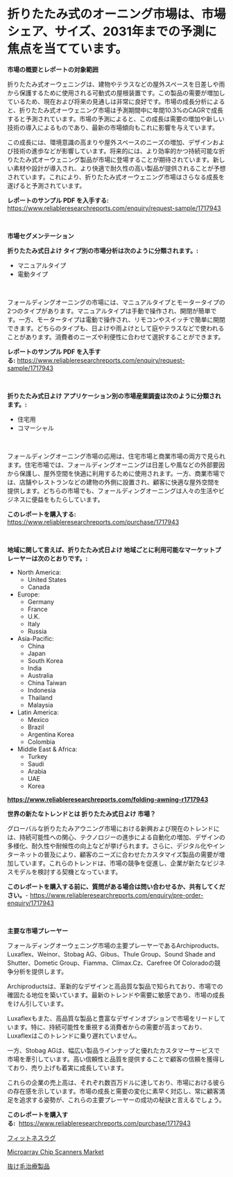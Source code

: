 <p><h1>折りたたみ式のオーニング市場は、市場シェア、サイズ、2031年までの予測に焦点を当てています。</h1></p><p><strong>市場の概要とレポートの対象範囲</strong></p>
<p><p>折りたたみ式オーウェニングは、建物やテラスなどの屋外スペースを日差しや雨から保護するために使用される可動式の屋根装置です。この製品の需要が増加しているため、現在および将来の見通しは非常に良好です。市場の成長分析によると、折りたたみ式オーウェニング市場は予測期間中に年間10.3%のCAGRで成長すると予測されています。市場の予測によると、この成長は需要の増加や新しい技術の導入によるものであり、最新の市場傾向もこれに影響を与えています。</p><p>この成長には、環境意識の高まりや屋外スペースのニーズの増加、デザインおよび技術の進歩などが影響しています。将来的には、より効率的かつ持続可能な折りたたみ式オーウェニング製品が市場に登場することが期待されています。新しい素材や設計が導入され、より快適で耐久性の高い製品が提供されることが予想されています。これにより、折りたたみ式オーウェニング市場はさらなる成長を遂げると予測されています。</p></p>
<p><strong>レポートのサンプル PDF を入手する:</strong> <a href="https://www.reliableresearchreports.com/enquiry/request-sample/1717943">https://www.reliableresearchreports.com/enquiry/request-sample/1717943</a></p>
<p>&nbsp;</p>
<p><strong>市場セグメンテーション</strong></p>
<p><strong>折りたたみ式日よけ タイプ別の市場分析は次のように分類されます。:</strong></p>
<p><ul><li>マニュアルタイプ</li><li>電動タイプ</li></ul></p>
<p>&nbsp;</p>
<p><p>フォールディングオーニングの市場には、マニュアルタイプとモータータイプの2つのタイプがあります。マニュアルタイプは手動で操作され、開閉が簡単です。一方、モータータイプは電動で操作され、リモコンやスイッチで簡単に開閉できます。どちらのタイプも、日よけや雨よけとして庭やテラスなどで使われることがあります。消費者のニーズや利便性に合わせて選択することができます。</p></p>
<p><strong>レポートのサンプル PDF を入手する:</strong>&nbsp;<a href="https://www.reliableresearchreports.com/enquiry/request-sample/1717943">https://www.reliableresearchreports.com/enquiry/request-sample/1717943</a></p>
<p>&nbsp;</p>
<p><strong> 折りたたみ式日よけ アプリケーション別の市場産業調査は次のように分類されます。:</strong></p>
<p><ul><li>住宅用</li><li>コマーシャル</li></ul></p>
<p>&nbsp;</p>
<p><p>フォールディングオーニング市場の応用は、住宅市場と商業市場の両方で見られます。住宅市場では、フォールディングオーニングは日差しや風などの外部要因から保護し、屋外空間を快適に利用するために使用されます。一方、商業市場では、店舗やレストランなどの建物の外側に設置され、顧客に快適な屋外空間を提供します。どちらの市場でも、フォールディングオーニングは人々の生活やビジネスに便益をもたらしています。</p></p>
<p><strong>このレポートを購入する:</strong>&nbsp; <a href="https://www.reliableresearchreports.com/purchase/1717943">https://www.reliableresearchreports.com/purchase/1717943</a></p>
<p>&nbsp;</p>
<p><strong>地域に関して言えば、折りたたみ式日よけ 地域ごとに利用可能なマーケットプレーヤーは次のとおりです。:</strong></p>
<p><ul>
    <li>
        North America:
        <ul>
            <li>United States</li>
            <li>Canada</li>
        </ul>
    </li>
    <li>
        Europe:
        <ul>
            <li>Germany</li>
            <li>France</li>
            <li>U.K.</li>
            <li>Italy</li>
            <li>Russia</li>
        </ul>
    </li>
    <li>
        Asia-Pacific:
        <ul>
            <li>China</li>
            <li>Japan</li>
            <li>South Korea</li>
            <li>India</li>
            <li>Australia</li>
            <li>China Taiwan</li>
            <li>Indonesia</li>
            <li>Thailand</li>
            <li>Malaysia</li>
        </ul>
    </li>
    <li>
        Latin America:
        <ul>
            <li>Mexico</li>
            <li>Brazil</li>
            <li>Argentina Korea</li>
            <li>Colombia</li>
        </ul>
    </li>
    <li>
        Middle East & Africa:
        <ul>
            <li>Turkey</li>
            <li>Saudi</li>
            <li>Arabia</li>
            <li>UAE</li>
            <li>Korea</li>
        </ul>
    </li>
    </ul></p>
<p><strong><a href="https://www.reliableresearchreports.com/folding-awning-r1717943">https://www.reliableresearchreports.com/folding-awning-r1717943</a></strong>&nbsp;</p>
<p><strong>世界の新たなトレンドとは 折りたたみ式日よけ 市場？</strong></p>
<p><p>グローバルな折りたたみアウニング市場における新興および現在のトレンドには、持続可能性への関心、テクノロジーの進歩による自動化の増加、デザインの多様化、耐久性や耐候性の向上などが挙げられます。さらに、デジタル化やインターネットの普及により、顧客のニーズに合わせたカスタマイズ製品の需要が増加しています。これらのトレンドは、市場の競争を促進し、企業が新たなビジネスモデルを検討する契機となっています。</p></p>
<p><strong>このレポートを購入する前に、質問がある場合は問い合わせるか、共有してください。</strong>- <a href="https://www.reliableresearchreports.com/enquiry/pre-order-enquiry/1717943">https://www.reliableresearchreports.com/enquiry/pre-order-enquiry/1717943</a></p>
<p>&nbsp;</p>
<p><strong>主要な市場プレーヤー</strong></p>
<p><p>フォールディングオーウェニング市場の主要プレーヤーであるArchiproducts、Luxaflex、Weinor、Stobag AG、Gibus、Thule Group、Sound Shade and Shutter、Dometic Group、Fiamma、Climax.Cz、Carefree Of Coloradoの競争分析を提供します。</p><p>Archiproductsは、革新的なデザインと高品質な製品で知られており、市場での確固たる地位を築いています。最新のトレンドや需要に敏感であり、市場の成長をけん引しています。</p><p>Luxaflexもまた、高品質な製品と豊富なデザインオプションで市場をリードしています。特に、持続可能性を重視する消費者からの需要が高まっており、Luxaflexはこのトレンドに乗り遅れていません。</p><p>一方、Stobag AGは、幅広い製品ラインナップと優れたカスタマーサービスで市場を牽引しています。高い信頼性と品質を提供することで顧客の信頼を獲得しており、売り上げも着実に成長しています。</p><p>これらの企業の売上高は、それぞれ数百万ドルに達しており、市場における彼らの存在感を示しています。市場の成長と需要の変化に素早く対応し、常に顧客満足を追求する姿勢が、これらの主要プレーヤーの成功の秘訣と言えるでしょう。</p></p>
<p><strong>このレポートを購入する:</strong>&nbsp;&nbsp;<a href="https://www.reliableresearchreports.com/purchase/1717943">https://www.reliableresearchreports.com/purchase/1717943</a></p>
<p><p><a href="https://github.com/KaydenJohns1964/Market-Research-Report-List-1/blob/main/463884325221.md">フィットネスラグ</a></p><p><a href="https://circular-yam-9b9.notion.site/Microarray-Chip-Scanners-Market-Focuses-on-Market-Share-Size-and-Projected-Forecast-Till-2031-6b44b0cf70674154aa07434c3cd59239">Microarray Chip Scanners Market</a></p><p><a href="https://github.com/marbadji/Market-Research-Report-List-1/blob/main/243649225220.md">抜け毛治療製品</a></p></p>